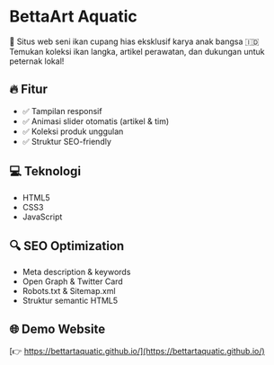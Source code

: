 # BettaArt Aquatic

🎨 Situs web seni ikan cupang hias eksklusif karya anak bangsa 🇮🇩  
Temukan koleksi ikan langka, artikel perawatan, dan dukungan untuk peternak lokal!

## 🔥 Fitur

- ✅ Tampilan responsif
- ✅ Animasi slider otomatis (artikel & tim)
- ✅ Koleksi produk unggulan
- ✅ Struktur SEO-friendly

## 💻 Teknologi

- HTML5
- CSS3
- JavaScript

## 🔍 SEO Optimization

- Meta description & keywords
- Open Graph & Twitter Card
- Robots.txt & Sitemap.xml
- Struktur semantic HTML5

## 🌐 Demo Website

[👉 https://bettartaquatic.github.io/](https://bettartaquatic.github.io/)

